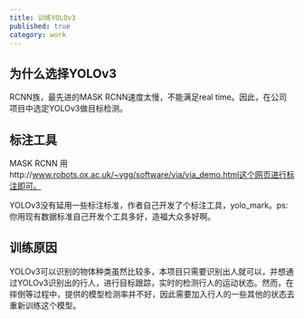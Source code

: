 ```yaml
---
title: 训练YOLOv3
published: true
category: work
---
```


## 为什么选择YOLOv3
RCNN族，最先进的MASK RCNN速度太慢，不能满足real time。因此，在公司项目中选定YOLOv3做目标检测。

## 标注工具

MASK RCNN 用http://www.robots.ox.ac.uk/~vgg/software/via/via_demo.html这个网页进行标注即可。

YOLOv3没有延用一些标注标准，作者自己开发了个标注工具，yolo_mark。ps:你用现有数据标准自己开发个工具多好，造福大众多好啊。

## 训练原因

YOLOv3可以识别的物体种类虽然比较多，本项目只需要识别出人就可以，并想通过YOLOv3识别出的行人，进行目标跟踪，实时的检测行人的运动状态。然而，在摔倒等过程中，提供的模型检测率并不好，因此需要加入行人的一些其他的状态去重新训练这个模型。
